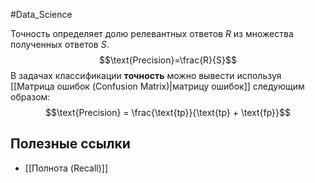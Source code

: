 #Data_Science 

Точность определяет долю релевантных ответов $R$ из множества полученных ответов $S$.
$$\text{Precision}=\frac{R}{S}$$
В задачах классификации **точность** можно вывести используя [[Матрица ошибок (Confusion Matrix)|матрицу ошибок]] следующим образом:
$$\text{Precision} = \frac{\text{tp}}{\text{tp} + \text{fp}}$$

## Полезные ссылки
- [[Полнота (Recall)]]
